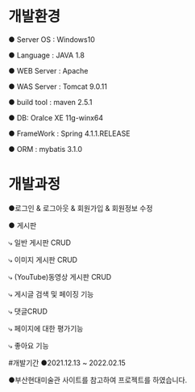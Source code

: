 # 개발환경
● Server OS : Windows10

● Language : JAVA 1.8

● WEB Server : Apache 

● WAS Server : Tomcat 9.0.11

● build tool : maven 2.5.1

● DB: Oralce XE 11g-winx64

● FrameWork : Spring 4.1.1.RELEASE

● ORM : mybatis 3.1.0


# 개발과정
●로그인 & 로그아웃 & 회원가입 & 회원정보 수정
  
● 게시판

  ⤷  일반 게시판 CRUD
  
  ⤷  이미지 게시판 CRUD
  
  ⤷  (YouTube)동영상 게시판 CRUD
    
  ⤷  게시글 검색 및 페이징 기능
    
  ⤷  댓글CRUD

  ⤷  페이지에 대한 평가기능
  
  ⤷  좋아요 기능

#개발기간
●2021.12.13 ~ 2022.02.15

●부산현대미술관 사이트를 참고하여 프로젝트를 하였습니다.


